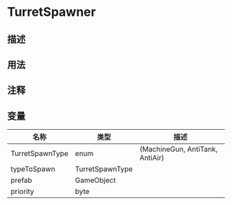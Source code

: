 # TurretSpawner
## 描述

## 用法

## 注释

## 变量
| 名称 | 类型 | 描述 |
| ----------- | ----------- | ----------- |
| TurretSpawnType | enum | (MachineGun, AntiTank, AntiAir) |  
| typeToSpawn | TurretSpawnType |  |  
| prefab | GameObject |  |  
| priority  | byte |  |  
